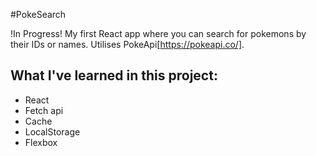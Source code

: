 #PokeSearch

!In Progress! My first React app where you can search for pokemons by their IDs or names. Utilises PokeApi[https://pokeapi.co/].

## What I've learned in this project:
- React
- Fetch api
- Cache
- LocalStorage
- Flexbox
